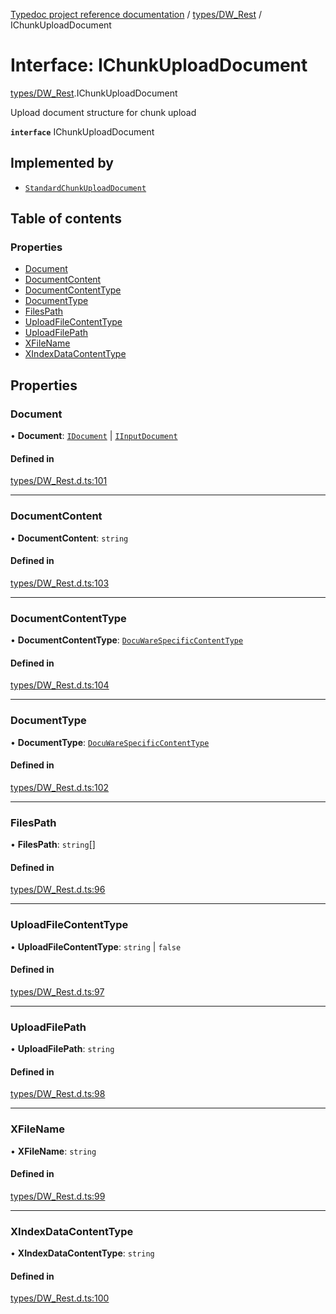 [Typedoc project reference documentation](../README.md) / [types/DW_Rest](../modules/types_dw_rest.md) / IChunkUploadDocument

# Interface: IChunkUploadDocument

[types/DW_Rest](../modules/types_dw_rest.md).IChunkUploadDocument

Upload document structure for chunk upload

**`interface`** IChunkUploadDocument

## Implemented by

- [`StandardChunkUploadDocument`](../classes/classes_standardchunkuploaddocument.standardchunkuploaddocument.md)

## Table of contents

### Properties

- [Document](types_dw_rest.ichunkuploaddocument.md#document)
- [DocumentContent](types_dw_rest.ichunkuploaddocument.md#documentcontent)
- [DocumentContentType](types_dw_rest.ichunkuploaddocument.md#documentcontenttype)
- [DocumentType](types_dw_rest.ichunkuploaddocument.md#documenttype)
- [FilesPath](types_dw_rest.ichunkuploaddocument.md#filespath)
- [UploadFileContentType](types_dw_rest.ichunkuploaddocument.md#uploadfilecontenttype)
- [UploadFilePath](types_dw_rest.ichunkuploaddocument.md#uploadfilepath)
- [XFileName](types_dw_rest.ichunkuploaddocument.md#xfilename)
- [XIndexDataContentType](types_dw_rest.ichunkuploaddocument.md#xindexdatacontenttype)

## Properties

### Document

• **Document**: [`IDocument`](types_dw_rest.idocument.md) \| [`IInputDocument`](types_dw_rest.iinputdocument.md)

#### Defined in

[types/DW_Rest.d.ts:101](https://github.com/DocuWare/REST-Sample-TS/blob/beb3ada/src/types/DW_Rest.d.ts#L101)

___

### DocumentContent

• **DocumentContent**: `string`

#### Defined in

[types/DW_Rest.d.ts:103](https://github.com/DocuWare/REST-Sample-TS/blob/beb3ada/src/types/DW_Rest.d.ts#L103)

___

### DocumentContentType

• **DocumentContentType**: [`DocuWareSpecificContentType`](../enums/types_dw_rest.docuwarespecificcontenttype.md)

#### Defined in

[types/DW_Rest.d.ts:104](https://github.com/DocuWare/REST-Sample-TS/blob/beb3ada/src/types/DW_Rest.d.ts#L104)

___

### DocumentType

• **DocumentType**: [`DocuWareSpecificContentType`](../enums/types_dw_rest.docuwarespecificcontenttype.md)

#### Defined in

[types/DW_Rest.d.ts:102](https://github.com/DocuWare/REST-Sample-TS/blob/beb3ada/src/types/DW_Rest.d.ts#L102)

___

### FilesPath

• **FilesPath**: `string`[]

#### Defined in

[types/DW_Rest.d.ts:96](https://github.com/DocuWare/REST-Sample-TS/blob/beb3ada/src/types/DW_Rest.d.ts#L96)

___

### UploadFileContentType

• **UploadFileContentType**: `string` \| ``false``

#### Defined in

[types/DW_Rest.d.ts:97](https://github.com/DocuWare/REST-Sample-TS/blob/beb3ada/src/types/DW_Rest.d.ts#L97)

___

### UploadFilePath

• **UploadFilePath**: `string`

#### Defined in

[types/DW_Rest.d.ts:98](https://github.com/DocuWare/REST-Sample-TS/blob/beb3ada/src/types/DW_Rest.d.ts#L98)

___

### XFileName

• **XFileName**: `string`

#### Defined in

[types/DW_Rest.d.ts:99](https://github.com/DocuWare/REST-Sample-TS/blob/beb3ada/src/types/DW_Rest.d.ts#L99)

___

### XIndexDataContentType

• **XIndexDataContentType**: `string`

#### Defined in

[types/DW_Rest.d.ts:100](https://github.com/DocuWare/REST-Sample-TS/blob/beb3ada/src/types/DW_Rest.d.ts#L100)

